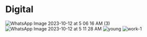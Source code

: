 # Digital
![WhatsApp Image 2023-10-12 at 5 06 16 AM (3)](https://github.com/Rajimaker/Digital/assets/148872887/7c8e256a-d3a5-43fb-b12e-d5bcdffb8b36)
![WhatsApp Image 2023-10-12 at 5 11 28 AM](https://github.com/Rajimaker/Digital/assets/148872887/0399f9f6-f652-4e50-afe2-b047a67ccf70)
![young](https://github.com/Rajimaker/Digital/assets/148872887/0a77f38f-459f-4918-ba0f-f713b3e15e44)
![work-1](https://github.com/Rajimaker/Digital/assets/148872887/61651a12-eb13-4bdd-a8d7-d1cec8d8b60f)
